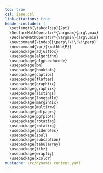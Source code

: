```yaml
---
toc: true
csl: ieee.csl
link-citations: true
header-includes: |
  \setlength{\tabcolsep}{2pt}
  \DeclareMathOperator*{\argmax}{arg\,max}
  \DeclareMathOperator*{\argmin}{arg\,min}
  \newcommand{\indep}{\perp\!\!\!\!\perp}
  \newcommand{\pr}{\mathbb{P}}
  \usepackage{adjustbox}
  \usepackage{algorithm}
  \usepackage{algpseudocode}
  \usepackage{bm}
  \usepackage{booktabs}
  \usepackage{caption}
  \usepackage{flafter}
  \usepackage{graphicx}
  \usepackage{graphicx}
  \usepackage{listings}
  \usepackage{longtable}
  \usepackage{marginfix}
  \usepackage{multirow}
  \usepackage{pdfpages}
  \usepackage{pgfplots}
  \usepackage{rotating}
  \usepackage{rotating}
  \usepackage{sidenotes}
  \usepackage{soul}
  \usepackage{subcaption}
  \usepackage{tabularray}
  \usepackage{tikz}
  \usepackage{wrapfig}
  \usepackage{xcolor}
mustache: src/dynamic_content.yaml
---
```

